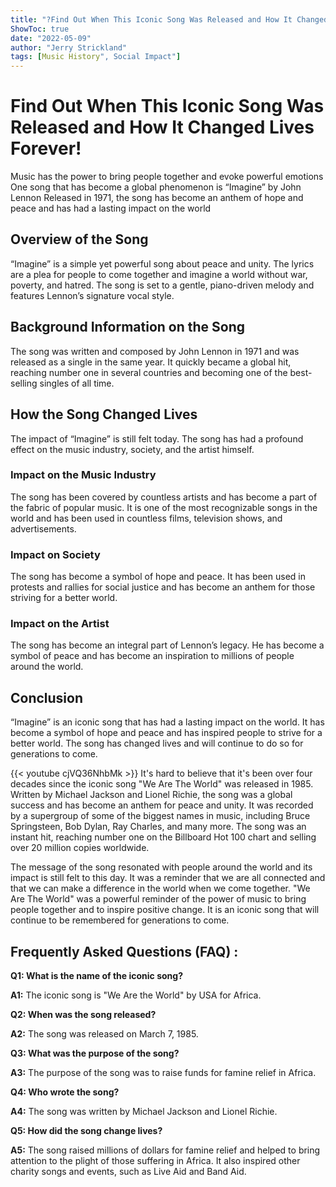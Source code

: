 ```yaml
---
title: "?Find Out When This Iconic Song Was Released and How It Changed Lives Forever!"
ShowToc: true 
date: "2022-05-09"
author: "Jerry Strickland" 
tags: [Music History", Social Impact"]
---
```

# Find Out When This Iconic Song Was Released and How It Changed Lives Forever!

Music has the power to bring people together and evoke powerful emotions One song that has become a global phenomenon is “Imagine” by John Lennon Released in 1971, the song has become an anthem of hope and peace and has had a lasting impact on the world

## Overview of the Song

“Imagine” is a simple yet powerful song about peace and unity. The lyrics are a plea for people to come together and imagine a world without war, poverty, and hatred. The song is set to a gentle, piano-driven melody and features Lennon’s signature vocal style.

## Background Information on the Song

The song was written and composed by John Lennon in 1971 and was released as a single in the same year. It quickly became a global hit, reaching number one in several countries and becoming one of the best-selling singles of all time.

## How the Song Changed Lives

The impact of “Imagine” is still felt today. The song has had a profound effect on the music industry, society, and the artist himself.

### Impact on the Music Industry

The song has been covered by countless artists and has become a part of the fabric of popular music. It is one of the most recognizable songs in the world and has been used in countless films, television shows, and advertisements.

### Impact on Society

The song has become a symbol of hope and peace. It has been used in protests and rallies for social justice and has become an anthem for those striving for a better world.

### Impact on the Artist

The song has become an integral part of Lennon’s legacy. He has become a symbol of peace and has become an inspiration to millions of people around the world.

## Conclusion

“Imagine” is an iconic song that has had a lasting impact on the world. It has become a symbol of hope and peace and has inspired people to strive for a better world. The song has changed lives and will continue to do so for generations to come.

{{< youtube cjVQ36NhbMk >}} 
It's hard to believe that it's been over four decades since the iconic song "We Are The World" was released in 1985. Written by Michael Jackson and Lionel Richie, the song was a global success and has become an anthem for peace and unity. It was recorded by a supergroup of some of the biggest names in music, including Bruce Springsteen, Bob Dylan, Ray Charles, and many more. The song was an instant hit, reaching number one on the Billboard Hot 100 chart and selling over 20 million copies worldwide.

The message of the song resonated with people around the world and its impact is still felt to this day. It was a reminder that we are all connected and that we can make a difference in the world when we come together. "We Are The World" was a powerful reminder of the power of music to bring people together and to inspire positive change. It is an iconic song that will continue to be remembered for generations to come.

## Frequently Asked Questions (FAQ) :
**Q1: What is the name of the iconic song?**

**A1:** The iconic song is "We Are the World" by USA for Africa.

**Q2: When was the song released?**

**A2:** The song was released on March 7, 1985.

**Q3: What was the purpose of the song?**

**A3:** The purpose of the song was to raise funds for famine relief in Africa.

**Q4: Who wrote the song?**

**A4:** The song was written by Michael Jackson and Lionel Richie.

**Q5: How did the song change lives?**

**A5:** The song raised millions of dollars for famine relief and helped to bring attention to the plight of those suffering in Africa. It also inspired other charity songs and events, such as Live Aid and Band Aid.



